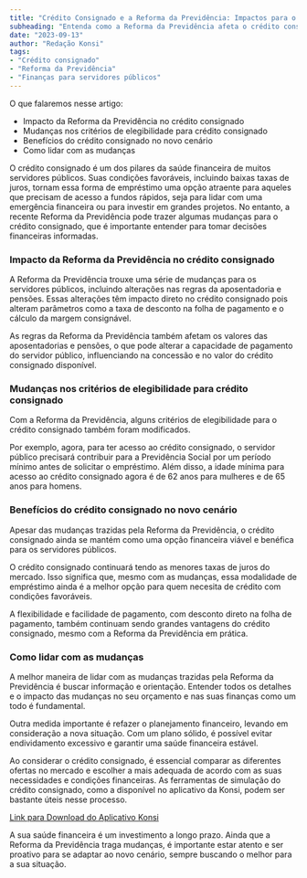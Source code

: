 ```yaml
---
title: "Crédito Consignado e a Reforma da Previdência: Impactos para o Servidor Público"
subheading: "Entenda como a Reforma da Previdência afeta o crédito consignado para servidores públicos e aprenda maneiras eficientes de lidar com as mudanças."
date: "2023-09-13"
author: "Redação Konsi"
tags:
- "Crédito consignado"
- "Reforma da Previdência"
- "Finanças para servidores públicos"
---
```


O que falaremos nesse artigo:
- Impacto da Reforma da Previdência no crédito consignado
- Mudanças nos critérios de elegibilidade para crédito consignado
- Benefícios do crédito consignado no novo cenário
- Como lidar com as mudanças

O crédito consignado é um dos pilares da saúde financeira de muitos servidores públicos. Suas condições favoráveis, incluindo baixas taxas de juros, tornam essa forma de empréstimo uma opção atraente para aqueles que precisam de acesso a fundos rápidos, seja para lidar com uma emergência financeira ou para investir em grandes projetos. No entanto, a recente Reforma da Previdência pode trazer algumas mudanças para o crédito consignado, que é importante entender para tomar decisões financeiras informadas.

### Impacto da Reforma da Previdência no crédito consignado

A Reforma da Previdência trouxe uma série de mudanças para os servidores públicos, incluindo alterações nas regras da aposentadoria e pensões. Essas alterações têm impacto direto no crédito consignado pois alteram parâmetros como a taxa de desconto na folha de pagamento e o cálculo da margem consignável.

As regras da Reforma da Previdência também afetam os valores das aposentadorias e pensões, o que pode alterar a capacidade de pagamento do servidor público, influenciando na concessão e no valor do crédito consignado disponível.

### Mudanças nos critérios de elegibilidade para crédito consignado

Com a Reforma da Previdência, alguns critérios de elegibilidade para o crédito consignado também foram modificados.

Por exemplo, agora, para ter acesso ao crédito consignado, o servidor público precisará contribuir para a Previdência Social por um período mínimo antes de solicitar o empréstimo. Além disso, a idade mínima para acesso ao crédito consignado agora é de 62 anos para mulheres e de 65 anos para homens.

### Benefícios do crédito consignado no novo cenário

Apesar das mudanças trazidas pela Reforma da Previdência, o crédito consignado ainda se mantém como uma opção financeira viável e benéfica para os servidores públicos.

O crédito consignado continuará tendo as menores taxas de juros do mercado. Isso significa que, mesmo com as mudanças, essa modalidade de empréstimo ainda é a melhor opção para quem necesita de crédito com condições favoráveis.

A flexibilidade e facilidade de pagamento, com desconto direto na folha de pagamento, também continuam sendo grandes vantagens do crédito consignado, mesmo com a Reforma da Previdência em prática.

### Como lidar com as mudanças

A melhor maneira de lidar com as mudanças trazidas pela Reforma da Previdência é buscar informação e orientação. Entender todos os detalhes e o impacto das mudanças no seu orçamento e nas suas finanças como um todo é fundamental.

Outra medida importante é refazer o planejamento financeiro, levando em consideração a nova situação. Com um plano sólido, é possível evitar endividamento excessivo e garantir uma saúde financeira estável.

Ao considerar o crédito consignado, é essencial comparar as diferentes ofertas no mercado e escolher a mais adequada de acordo com as suas necessidades e condições financeiras. As ferramentas de simulação do crédito consignado, como a disponível no aplicativo da Konsi, podem ser bastante úteis nesse processo.

[Link para Download do Aplicativo Konsi]()

A sua saúde financeira é um investimento a longo prazo. Ainda que a Reforma da Previdência traga mudanças, é importante estar atento e ser proativo para se adaptar ao novo cenário, sempre buscando o melhor para a sua situação.